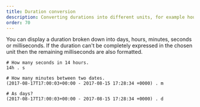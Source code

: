 ```yaml
---
title: Duration conversion
description: Converting durations into different units, for example hours.
order: 70
---
```

You can display a duration broken down into days, hours, minutes, seconds or milliseconds. If the duration can't be completely
expressed in the chosen unit then the remaining milliseconds are also formatted.

````
# How many seconds in 14 hours.
14h . s

# How many minutes between two dates.
(2017-08-17T17:00:03+00:00 - 2017-08-15 17:28:34 +0000) . m

# As days?
(2017-08-17T17:00:03+00:00 - 2017-08-15 17:28:34 +0000) . d
````    
